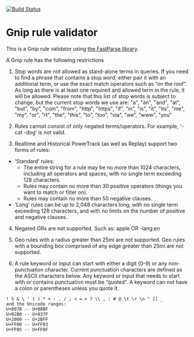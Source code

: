 [![Build Status](https://travis-ci.org/jeroenr/gnip-rule-validator.svg?branch=master)](https://travis-ci.org/jeroenr/gnip-rule-validator)
# Gnip rule validator
This is a Gnip rule validator using [the FastParse library](https://lihaoyi.github.io/fastparse/).

A Gnip rule has the following restrictions

1. Stop words are not allowed as stand-alone terms in queries. If you need to find a phrase that contains a stop word, either pair it with an additional term, or use the exact match operators such as “on the roof”. As long as there is at least one required and allowed term in the rule, it will be allowed. Please note that this list of stop words is subject to change, but the current stop words we use are: "a", "an", "and", "at", "but", "by", "com", "from", "http", "https", "if", "in", "is", "it", "its", "me", "my", "or", "rt", "the", "this", "to", "too", "via", "we", "www", "you"

2. Rules cannot consist of only negated terms/operators. For example, ‘-cat -dog’ is not valid.

3. Realtime and Historical PowerTrack (as well as Replay) support two forms of rules:
 * ‘Standard’ rules:
     * The entire string for a rule may be no more than 1024 characters, including all operators and spaces, with no single term exceeding 128 characters.
     * Rules may contain no more than 30 positive operators (things you want to match or filter on).
     * Rules may contain no more than 50 negative clauses.
 * ‘Long’ rules can be up to 2,048 characters long, with no single term exceeding 128 characters, and with no limits on the number of positive and negative clauses.

4. Negated ORs are not supported. Such as: apple OR -lang:en

5. Geo rules with a radius greater than 25mi are not supported. Geo rules with a bounding box comprised of any edge greater than 25mi are not supported.

6. A rule keyword or input can start with either a digit (0-9) or any non-punctuation character. Current punctuation characters are defined as the ASCII characters below. Any keyword or input that needs to start with or contains punctuation must be “quoted”. A keyword can not have a colon or parentheses unless you quote it.
```
! % & \ ' ( ) * + - . / ; < = > ? \\ , : # @ \t \r \n " [] _
and the Unicode ranges:
U+007B -- U+00BF
U+02B0 -- U+037F
U+2000 -- U+2BFF
U+FF00 -- U+FF03
U+FF05 -- U+FF0F
```
